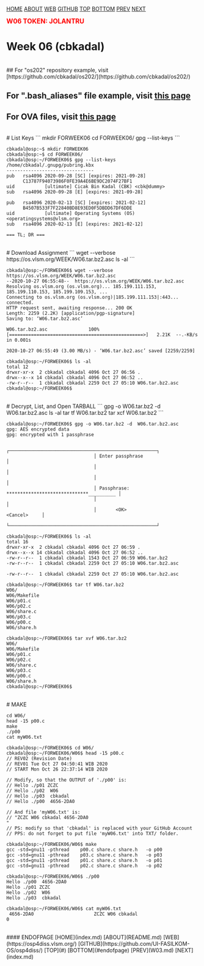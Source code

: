 ---
---

[HOME](index.md)
[ABOUT](README.md)
[WEB](https://osp4diss.vlsm.org/)
[GITHUB](https://github.com/UI-FASILKOM-OS/osp4diss/)
[TOP](#)
[BOTTOM](#endofpage)
[PREV](W03.md)
[NEXT](index.md)

<span style="color:red; font-weight:bold; font-size:larger;">W06 TOKEN: JOLANTRU</span>

# Week 06 (cbkadal) 
<br>
## For "os202" repository example, visit [https://github.com/cbkadal/os202/](https://github.com/cbkadal/os202/)

## For ".bash_aliases" file example, visit [this page](MoreGNULinux.md#bashaliases)

## For OVA files, visit [this page](DebianGuestOnVirtualBox.md#endofpage)

<br>
# List Keys
```
mkdir FORWEEK06
cd FORWEEK06/
gpg --list-keys
```

```
cbkadal@osp:~$ mkdir FORWEEK06
cbkadal@osp:~$ cd FORWEEK06/
cbkadal@osp:~/FORWEEK06$ gpg --list-keys
/home/cbkadal/.gnupg/pubring.kbx
--------------------------------
pub   rsa4096 2020-09-28 [SC] [expires: 2021-09-28]
      C13787F94073986F0FE39A4E6BE9DC2074F27BF1
uid           [ultimate] Cicak Bin Kadal (CBK) <cbk@dummy>
sub   rsa4096 2020-09-28 [E] [expires: 2021-09-28]

pub   rsa4096 2020-02-13 [SC] [expires: 2021-02-12]
      B4507B533F7F22840BD8E93ED0F5DBDD67DF6DDE
uid           [ultimate] Operating Systems (OS) <operatingsystems@vlsm.org>
sub   rsa4096 2020-02-13 [E] [expires: 2021-02-12]

=== TL; DR ===

```
<br>
# Download Assignment
```
wget --verbose https://os.vlsm.org/WEEK/W06.tar.bz2.asc
ls -al
```

```
cbkadal@osp:~/FORWEEK06$ wget --verbose https://os.vlsm.org/WEEK/W06.tar.bz2.asc
--2020-10-27 06:55:48--  https://os.vlsm.org/WEEK/W06.tar.bz2.asc
Resolving os.vlsm.org (os.vlsm.org)... 185.199.111.153, 185.199.110.153, 185.199.109.153, ...
Connecting to os.vlsm.org (os.vlsm.org)|185.199.111.153|:443... connected.
HTTP request sent, awaiting response... 200 OK
Length: 2259 (2.2K) [application/pgp-signature]
Saving to: ‘W06.tar.bz2.asc’

W06.tar.bz2.asc               100%[=================================================>]   2.21K  --.-KB/s    in 0.001s  

2020-10-27 06:55:49 (3.00 MB/s) - ‘W06.tar.bz2.asc’ saved [2259/2259]

cbkadal@osp:~/FORWEEK06$ ls -al
total 12
drwxr-xr-x  2 cbkadal cbkadal 4096 Oct 27 06:56 .
drwx--x--x 14 cbkadal cbkadal 4096 Oct 27 06:52 ..
-rw-r--r--  1 cbkadal cbkadal 2259 Oct 27 05:10 W06.tar.bz2.asc
cbkadal@osp:~/FORWEEK06$
```

<br>
# Decrypt, List, and Open TARBALL
```
gpg -o W06.tar.bz2 -d  W06.tar.bz2.asc 
ls -al
tar tf W06.tar.bz2
tar xcf W06.tar.bz2
```

```
cbkadal@osp:~/FORWEEK06$ gpg -o W06.tar.bz2 -d  W06.tar.bz2.asc 
gpg: AES encrypted data
gpg: encrypted with 1 passphrase

                                ┌──────────────────────────────────────────────────────┐
                                │ Enter passphrase                                     │
                                │                                                      │
                                │                                                      │
                                │ Passphrase: ******************************__________ │
                                │                                                      │
                                │       <OK>                              <Cancel>     │
                                └──────────────────────────────────────────────────────┘

cbkadal@osp:~/FORWEEK06$ ls -al
total 16
drwxr-xr-x  2 cbkadal cbkadal 4096 Oct 27 06:59 .
drwx--x--x 14 cbkadal cbkadal 4096 Oct 27 06:52 ..
-rw-r--r--  1 cbkadal cbkadal 1543 Oct 27 06:59 W06.tar.bz2
-rw-r--r--  1 cbkadal cbkadal 2259 Oct 27 05:10 W06.tar.bz2.asc

-rw-r--r--  1 cbkadal cbkadal 2259 Oct 27 05:10 W06.tar.bz2.asc

cbkadal@osp:~/FORWEEK06$ tar tf W06.tar.bz2 
W06/
W06/Makefile
W06/p01.c
W06/p02.c
W06/share.c
W06/p03.c
W06/p00.c
W06/share.h

cbkadal@osp:~/FORWEEK06$ tar xvf W06.tar.bz2 
W06/
W06/Makefile
W06/p01.c
W06/p02.c
W06/share.c
W06/p03.c
W06/p00.c
W06/share.h
cbkadal@osp:~/FORWEEK06$ 
```

<br>
# MAKE

```
cd W06/
head -15 p00.c 
make
./p00
cat myW06.txt 
```

```
cbkadal@osp:~/FORWEEK06$ cd W06/
cbkadal@osp:~/FORWEEK06/W06$ head -15 p00.c 
// REV02 (Revision Date)
// REV01 Tue Oct 27 04:50:41 WIB 2020
// START Mon Oct 26 22:37:14 WIB 2020

// Modify, so that the OUTPUT of './p00' is:
// Hello ./p01 ZCZC
// Hello ./p02  W06
// Hello ./p03  cbkadal
// Hello ./p00  4656-2DA0

// And file 'myW06.txt' is:
// "ZCZC W06 cbkadal 4656-2DA0                                                     "
// PS: modify so that 'cbkadal' is replaced with your GitHub Account
// PPS: do not forget to put file 'myW06.txt' into TXT/ folder.

cbkadal@osp:~/FORWEEK06/W06$ make
gcc -std=gnu11 -pthread    p00.c share.c share.h   -o p00
gcc -std=gnu11 -pthread    p03.c share.c share.h   -o p03
gcc -std=gnu11 -pthread    p01.c share.c share.h   -o p01
gcc -std=gnu11 -pthread    p02.c share.c share.h   -o p02

cbkadal@osp:~/FORWEEK06/W06$ ./p00
Hello ./p00  4656-2DA0
Hello ./p01 ZCZC
Hello ./p02  W06
Hello ./p03  cbkadal

cbkadal@osp:~/FORWEEK06/W06$ cat myW06.txt 
 4656-2DA0                      ZCZC W06 cbkadal                              0
```

<br>
#### ENDOFPAGE
[HOME](index.md)
[ABOUT](README.md)
[WEB](https://osp4diss.vlsm.org/)
[GITHUB](https://github.com/UI-FASILKOM-OS/osp4diss/)
[TOP](#)
[BOTTOM](#endofpage)
[PREV](W03.md)
[NEXT](index.md)
<br>

